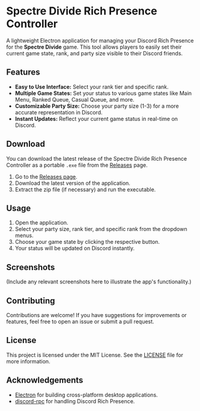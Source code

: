 # Spectre Divide Rich Presence Controller

A lightweight Electron application for managing your Discord Rich Presence for the **Spectre Divide** game. This tool allows players to easily set their current game state, rank, and party size visible to their Discord friends.

## Features

- **Easy to Use Interface:** Select your rank tier and specific rank.
- **Multiple Game States:** Set your status to various game states like Main Menu, Ranked Queue, Casual Queue, and more.
- **Customizable Party Size:** Choose your party size (1-3) for a more accurate representation in Discord.
- **Instant Updates:** Reflect your current game status in real-time on Discord.

## Download

You can download the latest release of the Spectre Divide Rich Presence Controller as a portable `.exe` file from the [Releases](https://github.com/antiparty/spectre-rich-presence/releases) page.

1. Go to the [Releases page](https://github.com/antiparty/spectre-rich-presence/releases).
2. Download the latest version of the application.
3. Extract the zip file (if necessary) and run the executable.

## Usage

1. Open the application.
2. Select your party size, rank tier, and specific rank from the dropdown menus.
3. Choose your game state by clicking the respective button.
4. Your status will be updated on Discord instantly.

## Screenshots

(Include any relevant screenshots here to illustrate the app's functionality.)

## Contributing

Contributions are welcome! If you have suggestions for improvements or features, feel free to open an issue or submit a pull request.

## License

This project is licensed under the MIT License. See the [LICENSE](LICENSE) file for more information.

## Acknowledgements

- [Electron](https://www.electronjs.org/) for building cross-platform desktop applications.
- [discord-rpc](https://www.npmjs.com/package/discord-rpc) for handling Discord Rich Presence.
